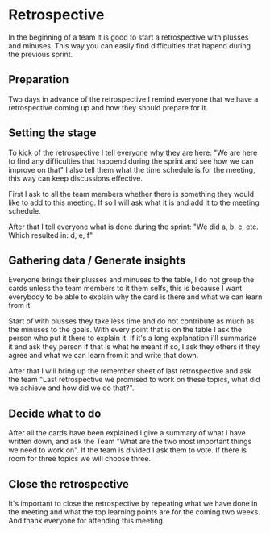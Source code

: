 # Retrospective
In the beginning of a team it is good to start a retrospective with plusses and minuses.
  This way you can easily find difficulties that hapend during the previous sprint.

## Preparation
Two days in advance of the retrospective I remind everyone that we have a retrospective coming up and how they should prepare for it.

## Setting the stage
To kick of the retrospective I tell everyone why they are here:
  "We are here to find any difficulties that happend during the sprint and see how we can improve on that"
I also tell them what the time schedule is for the meeting, this way can keep discussions effective.  

First I ask to all the team members whether there is something they would like to add to this meeting. If so I will ask what it is and add it to the meeting schedule.

After that I tell everyone what is done during the sprint:
  "We did a, b, c, etc. Which resulted in: d, e, f"

## Gathering data / Generate insights
Everyone brings their plusses and minuses to the table, I do not group the cards unless the team members to it them selfs, this is because I want everybody to be able to explain why the card is there and what we can learn from it.

Start of with plusses they take less time and do not contribute as much as the minuses to the goals. With every point that is on the table I ask the person who put it there to explain it. If it's a long explanation i'll summarize it and ask they person if that is what he meant if so, I ask they others if they agree and what we can learn from it and write that down.

After that I will bring up the remember sheet of last retrospective and ask the team "Last retrospective we promised to work on these topics, what did we achieve and how did we do that?".

## Decide what to do
After all the cards have been explained I give a summary of what I have written down, and ask the Team "What are the two most important things we need to work on". If the team is divided I ask them to vote. If there is room for three topics we will choose three.

## Close the retrospective
It's important to close the retrospective by repeating what we have done in the meeting and what the top learning points are for the coming two weeks. And thank everyone for attending this meeting.
